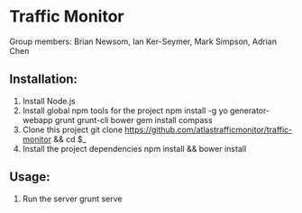 Traffic Monitor
===============

Group members: Brian Newsom, Ian Ker-Seymer, Mark Simpson, Adrian Chen

##  Installation:

1. Install Node.js
2. Install global npm tools for the project
    npm install -g yo generator-webapp grunt grunt-cli bower
    gem install compass
3. Clone this project
    git clone https://github.com/atlastrafficmonitor/traffic-monitor && cd $_
4. Install the project dependencies
    npm install && bower install

## Usage:
1. Run the server
    grunt serve
